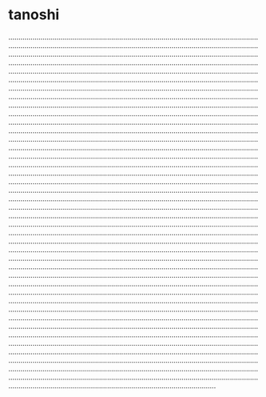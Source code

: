 # tanoshi
...................................................................................................................................................................................................................................................................................................................................................................................................................................................................................................................................................................................................................................................................................................................................................................................................................................................................................................................................................................................................................................................................................................................................................................................................................................................................................................................................................................................................................................................................................................................................................................................................................................................................................................................................................................................................................................................................................................................................................................................................................................................................................................................................................................................................................................................................................................................................................................................................................................................................................................................................................................................................................................................................................................................................................................................................................................................................................................................................................................................................................................................................................................................................................................................................................................................................................................................................................................................................................................................................................................................................................................................................................................................................................................................................................................................................................................................................................................................................................................................................................................................................................................................................................................................................................................................................................................................................................................................................................................................................................................................................................................................................................................................................................................................................................................................................................................................................................................................................................................................................................................................................................................................................................................................................................................................................................................................................................................................................